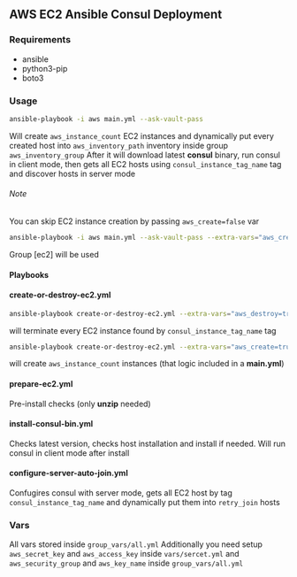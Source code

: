 ## AWS EC2 Ansible Consul Deployment
### Requirements
- ansible
- python3-pip
- boto3

### Usage
```bash
ansible-playbook -i aws main.yml --ask-vault-pass
```
Will create `aws_instance_count` EC2 instances and dynamically put every created host into `aws_inventory_path` inventory inside group `aws_inventory_group`
After it will download latest **consul** binary, run consul in client mode, then gets all EC2 hosts using `consul_instance_tag_name` tag and discover hosts in server mode

###### Note
You can skip EC2 instance creation by passing `aws_create=false` var
```bash
ansible-playbook -i aws main.yml --ask-vault-pass --extra-vars="aws_create=false"
```
Group [ec2] will be used

#### Playbooks
#### create-or-destroy-ec2.yml
```bash
ansible-playbook create-or-destroy-ec2.yml --extra-vars="aws_destroy=true"
```
will terminate every  EC2 instance found by `consul_instance_tag_name` tag
```bash
ansible-playbook create-or-destroy-ec2.yml --extra-vars="aws_create=true"
```
will create `aws_instance_count` instances (that logic included in a **main.yml**)

#### prepare-ec2.yml
Pre-install checks (only **unzip** needed)

#### install-consul-bin.yml
Checks latest version, checks host installation and install if needed.
Will run consul in client mode after install

#### configure-server-auto-join.yml
Confugires consul with server mode, gets all EC2 host by tag `consul_instance_tag_name` and dynamically put them into `retry_join` hosts

### Vars
All vars stored inside `group_vars/all.yml`
Additionally you need setup `aws_secret_key` and `aws_access_key` inside `vars/sercet.yml` and `aws_security_group` and `aws_key_name` inside `group_vars/all.yml`

